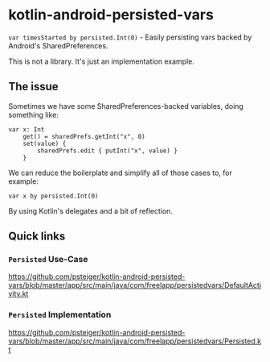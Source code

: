 # kotlin-android-persisted-vars
`var timesStarted by persisted.Int(0)` - Easily persisting vars backed by Android's SharedPreferences.

This is not a library. It's just an implementation example.

## The issue

Sometimes we have some SharedPreferences-backed variables, doing something like:

```
var x: Int
    get() = sharedPrefs.getInt("x", 0)  
    set(value) {  
        sharedPrefs.edit { putInt("x", value) }  
    }
```

We can reduce the boilerplate and simplify all of those cases to, for example:

```
var x by persisted.Int(0)
```

By using Kotlin's delegates and a bit of reflection.

## Quick links

### `Persisted` Use-Case

https://github.com/psteiger/kotlin-android-persisted-vars/blob/master/app/src/main/java/com/freelapp/persistedvars/DefaultActivity.kt

### `Persisted` Implementation

https://github.com/psteiger/kotlin-android-persisted-vars/blob/master/app/src/main/java/com/freelapp/persistedvars/Persisted.kt
